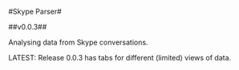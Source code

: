 #Skype Parser#

##v0.0.3##

Analysing data from Skype conversations.

LATEST: Release 0.0.3 has tabs for different (limited) views of data.